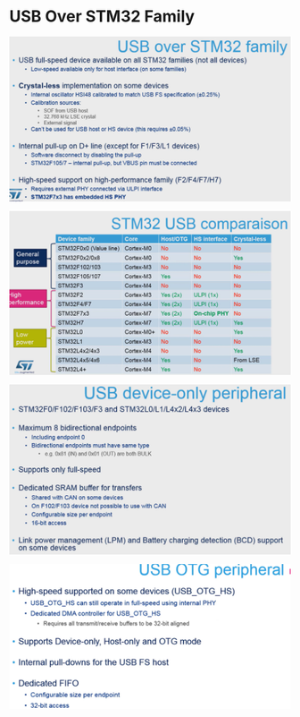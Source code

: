 # USB Over STM32 Family

![](./images/usb_stm32.png)

![](./images/stm32_usb_comparison.png)

![](./images/stm32_usb_only.png)

![](./images/stm32_otg.png)

